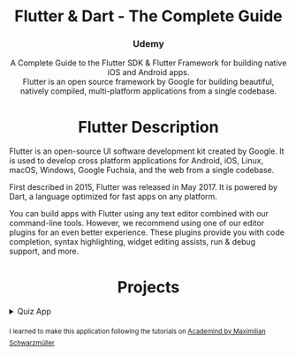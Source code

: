 <div align="center">
  <h1>Flutter & Dart - The Complete Guide</h1>
  <h3>Udemy</h3>
  A Complete Guide to the Flutter SDK & Flutter Framework for building native iOS and Android apps.
  <br>
  Flutter is an open source framework by Google for building beautiful, natively compiled, multi-platform applications from a single codebase.
</div>

<div align="center">
  <h1>Flutter Description</h1>
</div>

Flutter is an open-source UI software development kit created by Google. It is used to develop cross platform applications for Android, iOS, Linux, macOS, Windows, Google Fuchsia, and the web from a single codebase. 

First described in 2015, Flutter was released in May 2017. It is powered by Dart, a language optimized for fast apps on any platform.

You can build apps with Flutter using any text editor combined with our command-line tools. However, we recommend using one of our editor plugins for an even better experience. These plugins provide you with code completion, syntax highlighting, widget editing assists, run & debug support, and more.

<div align="center">
  <h1>Projects</h1>
</div>

<details>
<summary>Quiz App</summary>

<img src="https://raw.githubusercontent.com/DenisaXXIV/FMI-UniTBv/master/Courses/Udemy/Flutter%20%26%20Dart%20-%20The%20Complete%20Guide/resources/Layer%201.png" height="500"/><img src="https://github.com/DenisaXXIV/Tic-Tac-Toe/blob/master/src/to.png" height="500px"><img src="https://raw.githubusercontent.com/DenisaXXIV/FMI-UniTBv/master/Courses/Udemy/Flutter%20%26%20Dart%20-%20The%20Complete%20Guide/resources/Layer%202.png" height="500"/><img src="https://github.com/DenisaXXIV/Tic-Tac-Toe/blob/master/src/to.png" height="500px"><img src="https://raw.githubusercontent.com/DenisaXXIV/FMI-UniTBv/master/Courses/Udemy/Flutter%20%26%20Dart%20-%20The%20Complete%20Guide/resources/Layer%203.png" height="500"/>

</details>

<sub>I learned to make this application following the tutorials on [Academind by Maximilian Schwarzmüller](https://www.udemy.com/course/learn-flutter-dart-to-build-ios-android-apps/)</sub>

